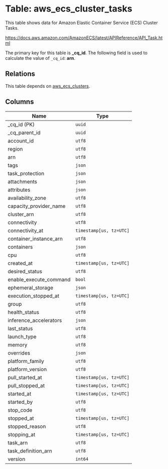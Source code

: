 # Table: aws_ecs_cluster_tasks

This table shows data for Amazon Elastic Container Service (ECS) Cluster Tasks.

https://docs.aws.amazon.com/AmazonECS/latest/APIReference/API_Task.html

The primary key for this table is **_cq_id**.
The following field is used to calculate the value of `_cq_id`: **arn**.
## Relations

This table depends on [aws_ecs_clusters](aws_ecs_clusters.md).

## Columns

| Name          | Type          |
| ------------- | ------------- |
|_cq_id (PK)|`uuid`|
|_cq_parent_id|`uuid`|
|account_id|`utf8`|
|region|`utf8`|
|arn|`utf8`|
|tags|`json`|
|task_protection|`json`|
|attachments|`json`|
|attributes|`json`|
|availability_zone|`utf8`|
|capacity_provider_name|`utf8`|
|cluster_arn|`utf8`|
|connectivity|`utf8`|
|connectivity_at|`timestamp[us, tz=UTC]`|
|container_instance_arn|`utf8`|
|containers|`json`|
|cpu|`utf8`|
|created_at|`timestamp[us, tz=UTC]`|
|desired_status|`utf8`|
|enable_execute_command|`bool`|
|ephemeral_storage|`json`|
|execution_stopped_at|`timestamp[us, tz=UTC]`|
|group|`utf8`|
|health_status|`utf8`|
|inference_accelerators|`json`|
|last_status|`utf8`|
|launch_type|`utf8`|
|memory|`utf8`|
|overrides|`json`|
|platform_family|`utf8`|
|platform_version|`utf8`|
|pull_started_at|`timestamp[us, tz=UTC]`|
|pull_stopped_at|`timestamp[us, tz=UTC]`|
|started_at|`timestamp[us, tz=UTC]`|
|started_by|`utf8`|
|stop_code|`utf8`|
|stopped_at|`timestamp[us, tz=UTC]`|
|stopped_reason|`utf8`|
|stopping_at|`timestamp[us, tz=UTC]`|
|task_arn|`utf8`|
|task_definition_arn|`utf8`|
|version|`int64`|